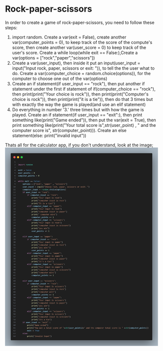 # Rock-paper-scissors

In order to create a game of rock-paper-scissors, you need to follow these steps:

1. import random. Create a var(exit = False), create another var(computer_points = 0), to keep track of the score of the compute's score, then create another var(user_score = 0) to keep track of the user's score. Create a while loop(while exit == False:),Create a var(options = ["rock","paper","scissors"])
2. Create a var(user_input), then inside it put an input(user_input = input("Input rock, paper, scissors or exit: ")), to tell the the user what to do. Create a var(computer_choice = random.choice(options)), for the computer to choose one out of the var(options)
3. Create an if statement(if user_input == "rock"), then put another if statement under the first if statement of if(computer_choice == "rock"), then print(print("Your choice is rock")), then print(print("Computer's choice is rock")), then print(print("it is a tie")), then do that 3 times but with exactly the way the game is played(and use an elif statement)
4. Do everything in number '3.' three times but with how the game is played. Create an if statement(if user_input == "exit":), then print something like(print("Game ended")), then put the var(exit = True), then print something like(print("Your total score is",str(user_point) , " and the computer score is", str(computer_point))). Create an else statement(else: print("invalid input"))

Thats all for the calculator app, if you don't understand, look at the image;![alt text](image-1.png)